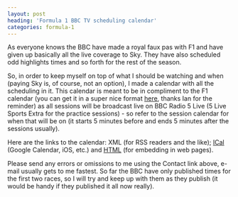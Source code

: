 ```yaml
---
layout: post
heading: 'Formula 1 BBC TV scheduling calendar'
categories: formula-1
---
```


As everyone knows the BBC have made a royal faux pas with F1 and have given up basically all the live coverage to Sky. They have also scheduled odd highlights times and so forth for the rest of the season.

So, in order to keep myself on top of what I should be watching and when (paying Sky is, of course, not an option), I made a calendar with all the scheduling in it. This calendar is meant to be in compliment to the F1 calendar (you can get it in a super nice format [here](https://web.archive.org/web/20180203000331/https://www.f1calendar.com/), thanks Ian for the reminder) as all sessions will be broadcast live on BBC Radio 5 Live (5 Live Sports Extra for the practice sessions) - so refer to the session calendar for when that will be on (it starts 5 minutes before and ends 5 minutes after the sessions usually).

Here are the links to the calendar: XML (for RSS readers and the like); [ICal](http://www.google.com/calendar/ical/chris-alexander.co.uk_o0e839r3jgmth0tg3t3s3eea18%40group.calendar.google.com/public/basic.ics) (Google Calendar, iOS, etc.) and [HTML](http://www.google.com/calendar/embed?src=chris-alexander.co.uk_o0e839r3jgmth0tg3t3s3eea18%40group.calendar.google.com&amp;ctz=Europe/London) (for embedding in web pages).

Please send any errors or omissions to me using the Contact link above, e-mail usually gets to me fastest. So far the BBC have only published times for the first two races, so I will try and keep up with them as they publish (it would be handy if they published it all now really).

<!-- Replace missing image from http://media.chris-alexander.co.uk/wp-content/uploads/2012/03/MP4-27_Front-3-4-small.jpg -->
